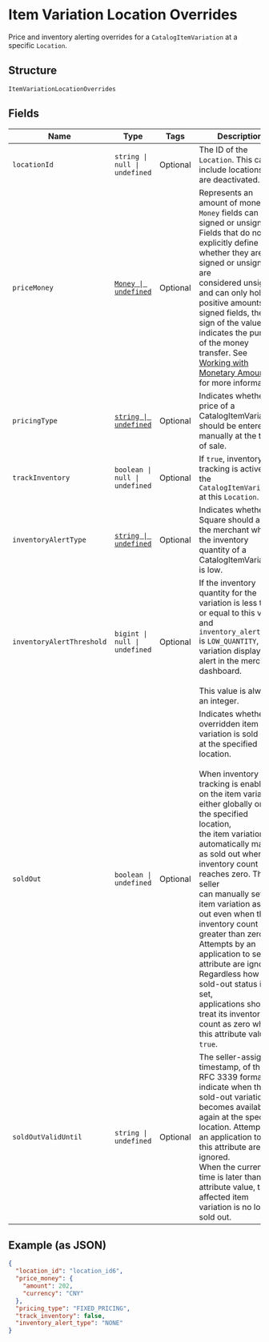 
# Item Variation Location Overrides

Price and inventory alerting overrides for a `CatalogItemVariation` at a specific `Location`.

## Structure

`ItemVariationLocationOverrides`

## Fields

| Name | Type | Tags | Description |
|  --- | --- | --- | --- |
| `locationId` | `string \| null \| undefined` | Optional | The ID of the `Location`. This can include locations that are deactivated. |
| `priceMoney` | [`Money \| undefined`](../models/money.md) | Optional | Represents an amount of money. `Money` fields can be signed or unsigned.<br/>Fields that do not explicitly define whether they are signed or unsigned are<br/>considered unsigned and can only hold positive amounts. For signed fields, the<br/>sign of the value indicates the purpose of the money transfer. See<br/>[Working with Monetary Amounts](https://developer.squareup.com/docs/build-basics/working-with-monetary-amounts)<br/>for more information. |
| `pricingType` | [`string \| undefined`](../models/catalog-pricing-type.md) | Optional | Indicates whether the price of a CatalogItemVariation should be entered manually at the time of sale. |
| `trackInventory` | `boolean \| null \| undefined` | Optional | If `true`, inventory tracking is active for the `CatalogItemVariation` at this `Location`. |
| `inventoryAlertType` | [`string \| undefined`](../models/inventory-alert-type.md) | Optional | Indicates whether Square should alert the merchant when the inventory quantity of a CatalogItemVariation is low. |
| `inventoryAlertThreshold` | `bigint \| null \| undefined` | Optional | If the inventory quantity for the variation is less than or equal to this value and `inventory_alert_type`<br/>is `LOW_QUANTITY`, the variation displays an alert in the merchant dashboard.<br/><br/>This value is always an integer. |
| `soldOut` | `boolean \| undefined` | Optional | Indicates whether the overridden item variation is sold out at the specified location.<br/><br/>When inventory tracking is enabled on the item variation either globally or at the specified location,<br/>the item variation is automatically marked as sold out when its inventory count reaches zero. The seller<br/>can manually set the item variation as sold out even when the inventory count is greater than zero.<br/>Attempts by an application to set this attribute are ignored. Regardless how the sold-out status is set,<br/>applications should treat its inventory count as zero when this attribute value is `true`. |
| `soldOutValidUntil` | `string \| undefined` | Optional | The seller-assigned timestamp, of the RFC 3339 format, to indicate when this sold-out variation<br/>becomes available again at the specified location. Attempts by an application to set this attribute are ignored.<br/>When the current time is later than this attribute value, the affected item variation is no longer sold out. |

## Example (as JSON)

```json
{
  "location_id": "location_id6",
  "price_money": {
    "amount": 202,
    "currency": "CNY"
  },
  "pricing_type": "FIXED_PRICING",
  "track_inventory": false,
  "inventory_alert_type": "NONE"
}
```


